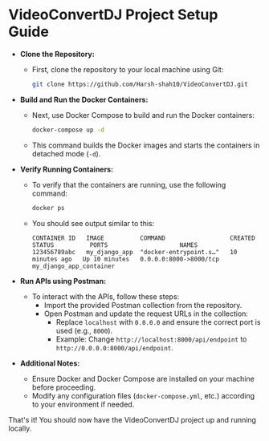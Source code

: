 # VideoConvertDJ Project Setup Guide

- **Clone the Repository:**
  - First, clone the repository to your local machine using Git:
    ```bash
    git clone https://github.com/Harsh-shah10/VideoConvertDJ.git
    ```

- **Build and Run the Docker Containers:**
  - Next, use Docker Compose to build and run the Docker containers:
    ```bash
    docker-compose up -d
    ```
  - This command builds the Docker images and starts the containers in detached mode (`-d`).

- **Verify Running Containers:**
  - To verify that the containers are running, use the following command:
    ```bash
    docker ps
    ```
  - You should see output similar to this:
    ```
    CONTAINER ID   IMAGE          COMMAND                  CREATED          STATUS          PORTS                    NAMES
    123456789abc   my_django_app  "docker-entrypoint.s…"   10 minutes ago   Up 10 minutes   0.0.0.0:8000->8000/tcp   my_django_app_container
    ```

- **Run APIs using Postman:**
  - To interact with the APIs, follow these steps:
    - Import the provided Postman collection from the repository.
    - Open Postman and update the request URLs in the collection:
      - Replace `localhost` with `0.0.0.0` and ensure the correct port is used (e.g., `8000`).
      - Example: Change `http://localhost:8000/api/endpoint` to `http://0.0.0.0:8000/api/endpoint`.

- **Additional Notes:**
  - Ensure Docker and Docker Compose are installed on your machine before proceeding.
  - Modify any configuration files (`docker-compose.yml`, etc.) according to your environment if needed.

That's it! You should now have the VideoConvertDJ project up and running locally.
